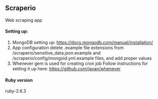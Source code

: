 ## Scraperio

Web scraping app

#### Setting up:

1. MongoDB
setting up: https://docs.mongodb.com/manual/installation/
2. App configuration
delete .example file extensions from /scraperio/sensitive_data.json.example and /scraperio/config/mongoid.yml.example files, and add proper values
3. Whenever gem is used for creating cron job
Follow instructions for setting it up here: https://github.com/javan/whenever

#### Ruby version
ruby-2.6.3